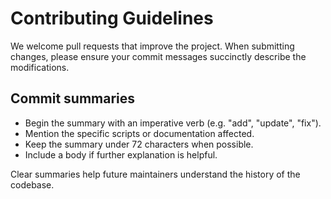 # Contributing Guidelines

We welcome pull requests that improve the project. When submitting changes,
please ensure your commit messages succinctly describe the modifications.

## Commit summaries

- Begin the summary with an imperative verb (e.g. "add", "update", "fix").
- Mention the specific scripts or documentation affected.
- Keep the summary under 72 characters when possible.
- Include a body if further explanation is helpful.

Clear summaries help future maintainers understand the history of the codebase.
